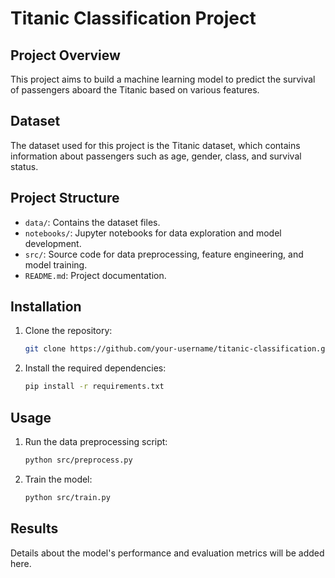 # Titanic Classification Project

## Project Overview
This project aims to build a machine learning model to predict the survival of passengers aboard the Titanic based on various features.

## Dataset
The dataset used for this project is the Titanic dataset, which contains information about passengers such as age, gender, class, and survival status.

## Project Structure
- `data/`: Contains the dataset files.
- `notebooks/`: Jupyter notebooks for data exploration and model development.
- `src/`: Source code for data preprocessing, feature engineering, and model training.
- `README.md`: Project documentation.

## Installation
1. Clone the repository:
    ```bash
    git clone https://github.com/your-username/titanic-classification.git
    ```
2. Install the required dependencies:
    ```bash
    pip install -r requirements.txt
    ```

## Usage
1. Run the data preprocessing script:
    ```bash
    python src/preprocess.py
    ```
2. Train the model:
    ```bash
    python src/train.py
    ```

## Results
Details about the model's performance and evaluation metrics will be added here.

